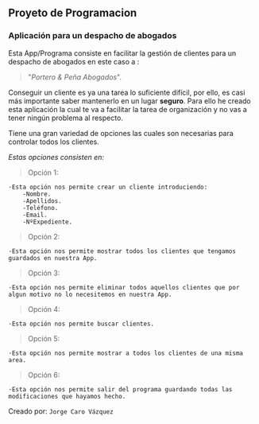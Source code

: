 ## Proyeto de Programacion ##


### Aplicación para un despacho de abogados ###

Esta App/Programa consiste en facilitar la gestión de clientes para un despacho de abogados en este caso a :


> "*Portero & Peña Abogados*".

Conseguir un cliente es ya una tarea lo suficiente difícil, por ello, es casi más importante saber mantenerlo en un lugar **seguro**. Para ello he creado esta aplicación la cual te va a facilitar la tarea de organización y no vas a tener ningún problema al respecto.

Tiene una gran variedad de opciones las cuales son necesarias para controlar todos los clientes.

*Estas opciones consisten en:*


> Opción 1:

	·Esta opción nos permite crear un cliente introduciendo:
		-Nombre.
		-Apellidos.
		-Teléfono.
		-Email.
		-NºExpediente.
 
> Opción 2:
	
	·Esta opción nos permite mostrar todos los clientes que tengamos guardados en nuestra App.
> Opción 3:
	
	·Esta opción nos permite eliminar todos aquellos clientes que por algun motivo no lo necesitemos en nuestra App.
> Opción 4:
	
	·Esta opción nos permite buscar clientes.
> Opción 5:
	
	·Esta opción nos permite mostrar a todos los clientes de una misma area.
> Opción 6:
	
	·Esta opción nos permite salir del programa guardando todas las modificaciones que hayamos hecho.

			
	
		
			

Creado por: `Jorge Caro Vázquez`
